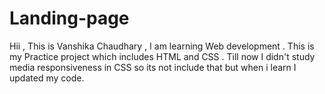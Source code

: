# Landing-page
Hii , This is Vanshika Chaudhary , I am learning Web development . This is my Practice project which includes HTML and CSS . Till now I didn't study media responsiveness in CSS so its not include that but when i learn I updated my code.
